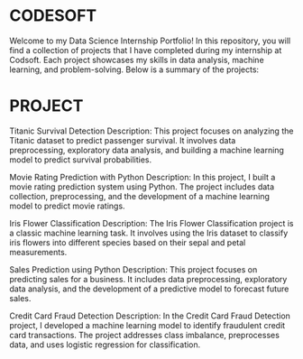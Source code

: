 # CODESOFT
Welcome to my Data Science Internship Portfolio! In this repository, you will find a collection of projects that I have completed during my internship at Codsoft. Each project showcases my skills in data analysis, machine learning, and problem-solving. Below is a summary of the projects:

# PROJECT
Titanic Survival Detection Description: This project focuses on analyzing the Titanic dataset to predict passenger survival. It involves data preprocessing, exploratory data analysis, and building a machine learning model to predict survival probabilities.

Movie Rating Prediction with Python Description: In this project, I built a movie rating prediction system using Python. The project includes data collection, preprocessing, and the development of a machine learning model to predict movie ratings.

Iris Flower Classification Description: The Iris Flower Classification project is a classic machine learning task. It involves using the Iris dataset to classify iris flowers into different species based on their sepal and petal measurements.

Sales Prediction using Python Description: This project focuses on predicting sales for a business. It includes data preprocessing, exploratory data analysis, and the development of a predictive model to forecast future sales.

Credit Card Fraud Detection Description: In the Credit Card Fraud Detection project, I developed a machine learning model to identify fraudulent credit card transactions. The project addresses class imbalance, preprocesses data, and uses logistic regression for classification.
